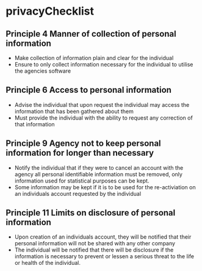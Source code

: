 # privacyChecklist

## Principle 4 Manner of collection of personal information

- Make collection of information plain and clear for the individual
- Ensure to only collect information necessary for the individual to utilise the agencies software


## Principle 6 Access to personal information

- Advise the individual that upon request the individual may access the information that has been gathered about them
- Must provide the individual with the ability to request any correction of that information

## Principle 9 Agency not to keep personal information for longer than necessary

- Notify the individual that if they were to cancel an account with the agency all personal identifiable information must be removed, only information used for statistical purposes can be kept.
- Some information may be kept if it is to be used for the re-activiation on an individuals account requested by the individual

## Principle 11 Limits on disclosure of personal information

- Upon creation of an individuals account, they will be notified that their personal information will not be shared with any other company
- The individual will be notified that there will be disclosure if the information is necessary to prevent or lessen a serious threat to the life or health of the individual.
